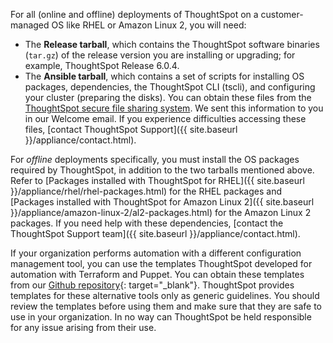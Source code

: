 For all (online and offline) deployments of ThoughtSpot on a customer-managed OS like RHEL or Amazon Linux 2, you will need:
- The **Release tarball**, which contains the ThoughtSpot software binaries (`tar.gz`) of the release version you are installing or upgrading; for example, ThoughtSpot Release 6.0.4.
- The **Ansible tarball**, which contains a set of scripts for installing OS packages, dependencies, the ThoughtSpot CLI (tscli), and configuring your cluster (preparing the disks).
You can obtain these files from the <a href="https://thoughtspot.egnyte.com/" target="_blank">ThoughtSpot secure file sharing system</a>. We sent this information to you in our Welcome email. If you experience difficulties accessing these files, [contact ThoughtSpot Support]({{ site.baseurl }}/appliance/contact.html).

For *offline* deployments specifically, you must install the OS packages required by ThoughtSpot, in addition to the two tarballs mentioned above. Refer to [Packages installed with ThoughtSpot for RHEL]({{ site.baseurl }}/appliance/rhel/rhel-packages.html) for the RHEL packages and [Packages installed with ThoughtSpot for Amazon Linux 2]({{ site.baseurl }}/appliance/amazon-linux-2/al2-packages.html) for the Amazon Linux 2 packages. If you need help with these dependencies, [contact the ThoughtSpot Support team]({{ site.baseurl }}/appliance/contact.html).

If your organization performs automation with a different configuration management tool, you can use the templates ThoughtSpot developed for automation with Terraform and Puppet. You can obtain these templates from our [Github repository](https://github.com/thoughtspot/community-tools/tree/master/ThoughtSpot_Cloud_deployments/AWS/template_Homogeneous_cluster_ssm){: target="_blank"}. ThoughtSpot provides templates for these alternative tools only as generic guidelines. You should review the templates before using them and make sure that they are safe to use in your organization. In no way can ThoughtSpot be held responsible for any issue arising from their use.
